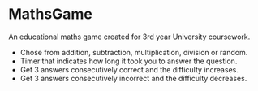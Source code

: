 # MathsGame
An educational maths game created for 3rd year University coursework.
* Chose from addition, subtraction, multiplication, division or random.
* Timer that indicates how long it took you to answer the question.
* Get 3 answers consecutively correct and the difficulty increases. 
* Get 3 answers consecutively incorrect and the difficulty decreases.
